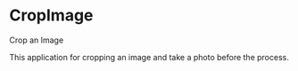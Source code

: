 # CropImage
Crop an Image

This application for cropping an image and take a photo before the process.
